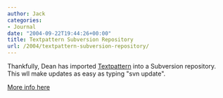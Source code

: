 ```yaml
---
author: Jack
categories:
- Journal
date: "2004-09-22T19:44:26+00:00"
title: Textpattern Subversion Repository
url: /2004/textpattern-subversion-repository/
---
```


Thankfully, Dean has imported [Textpattern][1] into a Subversion repository. This wll make updates as easy as typing "svn update".

[More info here][2]

 [1]: http://www.textpattern.com
 [2]: http://dev.textpattern.com/trac.cgi/wiki/TxpDevSubversion